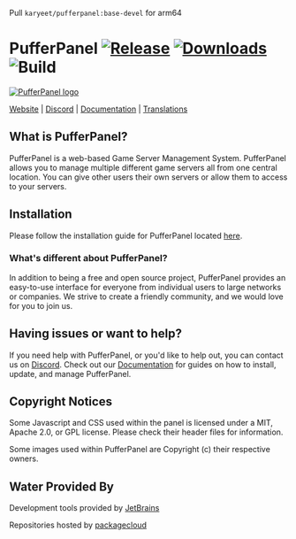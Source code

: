Pull `karyeet/pufferpanel:base-devel` for arm64


# PufferPanel [![Release](https://img.shields.io/github/release/PufferPanel/PufferPanel.svg?maxAge=3600)](https://github.com/PufferPanel/PufferPanel/releases) [![Downloads](https://img.shields.io/github/downloads/PufferPanel/PufferPanel/total.svg?maxAge=3600)](https://github.com/PufferPanel/PufferPanel/releases) ![Build](https://github.com/PufferPanel/PufferPanel/workflows/Build/badge.svg)

[![PufferPanel logo](http://i.imgur.com/YCy8Md2.png "PufferPanel")](https://pufferpanel.com)

[Website](https://pufferpanel.com) |
[Discord](https://discord.gg/v8dz49e) |
[Documentation](https://docs.pufferpanel.com/) |
[Translations](https://crowdin.com/project/pufferpanel)

## What is PufferPanel?
PufferPanel is a web-based Game Server Management System. PufferPanel allows you to manage multiple different game servers all from one central location. You can give other users their own servers or allow them to access to your servers.

## Installation
Please follow the installation guide for PufferPanel located [here](https://docs.pufferpanel.com/en/latest/installing.html).

### What's different about PufferPanel?
In addition to being a free and open source project, PufferPanel provides an easy-to-use interface for everyone from individual users to large networks or companies. We strive to create a friendly community, and we would love for you to join us.

## Having issues or want to help?
If you need help with PufferPanel, or you'd like to help out, you can contact us on [Discord](https://discord.gg/v8dz49e). Check out our [Documentation](https://docs.pufferpanel.com/) for guides on how to install, update, and manage PufferPanel.

## Copyright Notices
Some Javascript and CSS used within the panel is licensed under a MIT, Apache 2.0, or GPL license. Please check their header files for information.

Some images used within PufferPanel are Copyright (c) their respective owners.

## Water Provided By
Development tools provided by [JetBrains](https://www.jetbrains.com/?from=PufferPanel)

Repositories hosted by [packagecloud](https://packagecloud.io)
